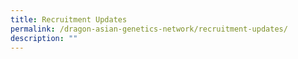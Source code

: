 ```yaml
---
title: Recruitment Updates
permalink: /dragon-asian-genetics-network/recruitment-updates/
description: ""
---
```

